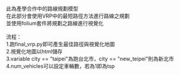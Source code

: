 此為產學合作中的路線規劃模型
<br>在此部分會使用VRP中的最短路徑方法進行路線之規劃
<br>並使用folium套件將規劃之路線進行視覺化
<br>
<br>流程：
<br>1.跑final_vrp.py即可產生最佳路徑與視覺化地圖
<br>2.視覺化地圖以html儲存
<br>3.variable city == "taipei"為跑台北市，city == "new_teipei"則為新北市
<br>4.num_vehicles可以設定車輛數，若為1即為tsp